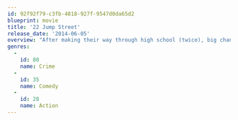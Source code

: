 ```yaml
---
id: 92f92f79-c3fb-4818-927f-9547d0da65d2
blueprint: movie
title: '22 Jump Street'
release_date: '2014-06-05'
overview: "After making their way through high school (twice), big changes are in store for officers Schmidt and Jenko when they go deep undercover at a local college. But when Jenko meets a kindred spirit on the football team, and Schmidt infiltrates the bohemian art major scene, they begin to question their partnership. Now they don't have to just crack the case - they have to figure out if they can have a mature relationship. If these two overgrown adolescents can grow from freshmen into real men, college might be the best thing that ever happened to them."
genres:
  -
    id: 80
    name: Crime
  -
    id: 35
    name: Comedy
  -
    id: 28
    name: Action
---
```

